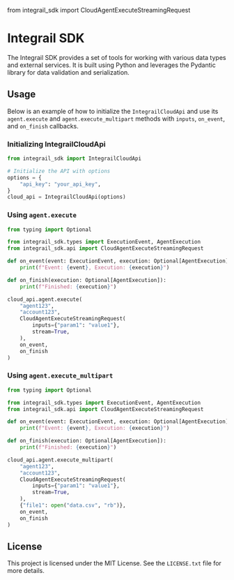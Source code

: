 from integrail_sdk import CloudAgentExecuteStreamingRequest

# Integrail SDK

The Integrail SDK provides a set of tools for working with various data types and external services. It is built using Python and leverages the Pydantic library for data validation and serialization.

## Usage

Below is an example of how to initialize the `IntegrailCloudApi` and use its `agent.execute` and `agent.execute_multipart` methods with `inputs`, `on_event`, and `on_finish` callbacks.

### Initializing IntegrailCloudApi

```python
from integrail_sdk import IntegrailCloudApi

# Initialize the API with options
options = {
    "api_key": "your_api_key",
}
cloud_api = IntegrailCloudApi(options)
```

### Using `agent.execute`

```python
from typing import Optional

from integrail_sdk.types import ExecutionEvent, AgentExecution
from integrail_sdk.api import CloudAgentExecuteStreamingRequest

def on_event(event: ExecutionEvent, execution: Optional[AgentExecution]):
    print(f"Event: {event}, Execution: {execution}")

def on_finish(execution: Optional[AgentExecution]):
    print(f"Finished: {execution}")

cloud_api.agent.execute(
    "agent123",
    "account123",
    CloudAgentExecuteStreamingRequest(
        inputs={"param1": "value1"},
        stream=True,
    ),
    on_event,
    on_finish
)
```

### Using `agent.execute_multipart`

```python
from typing import Optional

from integrail_sdk.types import ExecutionEvent, AgentExecution
from integrail_sdk.api import CloudAgentExecuteStreamingRequest

def on_event(event: ExecutionEvent, execution: Optional[AgentExecution]):
    print(f"Event: {event}, Execution: {execution}")

def on_finish(execution: Optional[AgentExecution]):
    print(f"Finished: {execution}")

cloud_api.agent.execute_multipart(
    "agent123",
    "account123",
    CloudAgentExecuteStreamingRequest(
        inputs={"param1": "value1"},
        stream=True,
    ),
    {"file1": open("data.csv", "rb")},
    on_event,
    on_finish
)
```

## License

This project is licensed under the MIT License. See the `LICENSE.txt` file for more details.